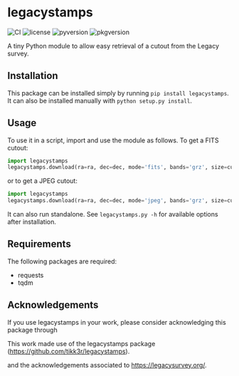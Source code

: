 # legacystamps
![CI](https://github.com/tikk3r/legacystamps/actions/workflows/integration-tests.yml/badge.svg)
![license](https://img.shields.io/pypi/l/legacystamps?style=flat)
![pyversion](https://img.shields.io/pypi/pyversions/legacystamps?style=flat)
![pkgversion](https://img.shields.io/pypi/v/legacystamps?style=flat)

A tiny Python module to allow easy retrieval of a cutout from the Legacy survey.

## Installation
This package can be installed simply by running `pip install legacystamps`. It can also  be installed manually with `python setup.py install`.

## Usage
To use it in a script, import and use the module as follows. To get a FITS cutout:

```python
import legacystamps
legacystamps.download(ra=ra, dec=dec, mode='fits', bands='grz', size=cutsize)
```

or to get a JPEG cutout:
```python
import legacystamps
legacystamps.download(ra=ra, dec=dec, mode='jpeg', bands='grz', size=cutsize)
```

It can also run standalone. See `legacystamps.py -h` for available options after installation.

## Requirements
The following packages are required:

* requests
* tqdm

## Acknowledgements
If you use legacystamps in your work, please consider acknowledging this package through

  This work made use of the legacystamps package (https://github.com/tikk3r/legacystamps).
  
and the acknowledgements associated to https://legacysurvey.org/.
